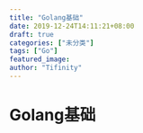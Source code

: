 ```yaml
---
title: "Golang基础"
date: 2019-12-24T14:11:21+08:00
draft: true
categories: ["未分类"]
tags: ["Go"]
featured_image: 
author: "Tifinity"
---
```


# Golang基础